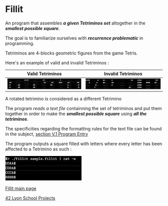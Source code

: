 # Fillit

An program that assembles ***a given Tetriminos set*** altogether in the ***smallest possible square***.

The goal is to familiarize ourselves with ***recurrence problematic*** in programming.

 Tetriminos are 4-blocks geometric figures from the game Tetris. 
 
 Here's an example of valid and invalid Tetriminos :

Valid Tetriminos | Invalid Tetriminos
------------ | -------------
![img](https://github.com/Cerveaulent/Fillit/blob/master/Valid_tetri.png)| ![img](https://github.com/Cerveaulent/Fillit/blob/master/Invalid_tetri.png)

A rotated tetrimino is considered as a different Tetrimino

The program *reads a text file* containning the set of tetriminos and put them together in order to make the ***smallest possible square*** using ***all the tetriminos***.

The specificities regarding the formatting rules for the text file can be found in the subject, [section V.1 Program Entry](https://github.com/Cerveaulent/Fillit/tree/master/subjects)

The program outputs a square filled with letters where every letter has been affected to a Tetrimino as such :

![img](https://github.com/Cerveaulent/Fillit/blob/master/fillit_output.png)


[Fillit main page](https://github.com/Cerveaulent/Fillit) 

[42 Lyon School Projects](https://github.com/Cerveaulent/42_Lyon_School_Projects/blob/master/README.md)

